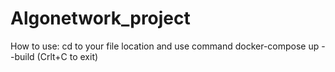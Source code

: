 # Algonetwork_project
How to use: cd to your file location and use command docker-compose up --build (Crlt+C to exit)
